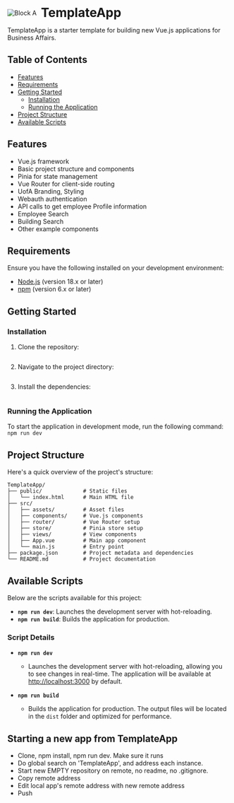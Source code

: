 <div style="display: flex; align-items: center;">
  <img src="https://apps.ufs.arizona.edu/buildingmanager/assets/BlockA_w_line-290716d5.png" alt="Block A" style="margin-right: 10px;"/>
  <h1 style="margin: 0;">TemplateApp</h1>
</div>

TemplateApp is a starter template for building new Vue.js applications for Business Affairs.

## Table of Contents

- [Features](#features)
- [Requirements](#requirements)
- [Getting Started](#getting-started)
  - [Installation](#installation)
  - [Running the Application](#running-the-application)
- [Project Structure](#project-structure)
- [Available Scripts](#available-scripts)


## Features

- Vue.js framework
- Basic project structure and components
- Pinia for state management
- Vue Router for client-side routing
- UofA Branding, Styling
- Webauth authentication
- API calls to get employee Profile information
- Employee Search
- Building Search
- Other example components

## Requirements

Ensure you have the following installed on your development environment:

- [Node.js](https://nodejs.org/) (version 18.x or later)
- [npm](https://www.npmjs.com/) (version 6.x or later)

## Getting Started

### Installation

1. Clone the repository:

    ```git clone https://KyloDren74@bitbucket.org/kylo_dren/templateapp.git
    ```

2. Navigate to the project directory:

    ```cd TemplateApp
    ```

3. Install the dependencies:

    ```npm install
    ```

### Running the Application

To start the application in development mode, run the following command:
```npm run dev```

## Project Structure

Here's a quick overview of the project's structure:

```plaintext
TemplateApp/
├── public/             # Static files
│   └── index.html      # Main HTML file
├── src/
│   ├── assets/         # Asset files
│   ├── components/     # Vue.js components
│   ├── router/         # Vue Router setup
│   ├── store/          # Pinia store setup
│   ├── views/          # View components
│   ├── App.vue         # Main app component
│   └── main.js         # Entry point
├── package.json        # Project metadata and dependencies
└── README.md           # Project documentation
```

## Available Scripts

Below are the scripts available for this project:

- **`npm run dev`**: Launches the development server with hot-reloading.
- **`npm run build`**: Builds the application for production.

### Script Details

- **`npm run dev`**
    - Launches the development server with hot-reloading, allowing you to see changes in real-time. The application will be available at [http://localhost:3000](http://localhost:3000) by default.

- **`npm run build`**
    - Builds the application for production. The output files will be located in the `dist` folder and optimized for performance.
    
## Starting a new app from TemplateApp

- Clone, npm install, npm run dev.  Make sure it runs
- Do global search on 'TemplateApp', and address each instance.
- Start new EMPTY repository on remote, no readme, no .gitignore.
- Copy remote address
- Edit local app's remote address with new remote address
- Push
